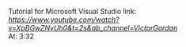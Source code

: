 Tutorial for Microsoft Visual Studio link:  
*https://www.youtube.com/watch?v=XpBGwZNyUh0&t=2s&ab_channel=VictorGordan*  
At: 3:32
